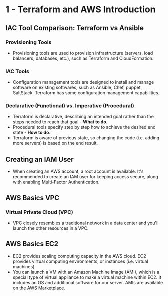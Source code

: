 # 1 - Terraform and AWS Introduction

## IAC Tool Comparison: Terraform vs Ansible

### Provisioning Tools

- Provisioning tools are used to provision infrastructure (servers, load balancers, databases, etc.), such as Terraform and CloudFormation.

### IAC Tools

- Configuration management tools are designed to install and manage software on existing softwares, such as Ansible, Chef, puppet, SaltStack. Terraform has some configuration management capabilities.

### Declarative (Functional) vs. Imperative (Procedural)

- Terraform is declarative, describing an intended goal rather than the steps needed to reach that goal - **What to do**.
- Procedural tools specify step by step how to achieve the desired end state - **How to do**.
- Terraform is aware of previous state, so changing the code (i.e. adding more servers) is based on the end result.

## Creating an IAM User

- When creating an AWS account, a root account is available. It's recommended to create an IAM user for keeping access secure, along with enabling Multi-Factor Authentication.

## AWS Basics VPC

### Virtual Private Cloud (VPC)

- VPC closely resembles a traditional network in a data center and you'll launch the other resources in a VPC.

## AWS Basics EC2

- EC2 provides scaling computing capacity in the AWS cloud. EC2 provides virtual computing environments, or instances (i.e. virtual machines)
- You can launch a VM with an Amazon Machine Image (AMI), which is a special type of virtual appliance to make a virtual machine within EC2. It includes an OS and additional software for our server. AMIs are available on the AWS Marketplace.
